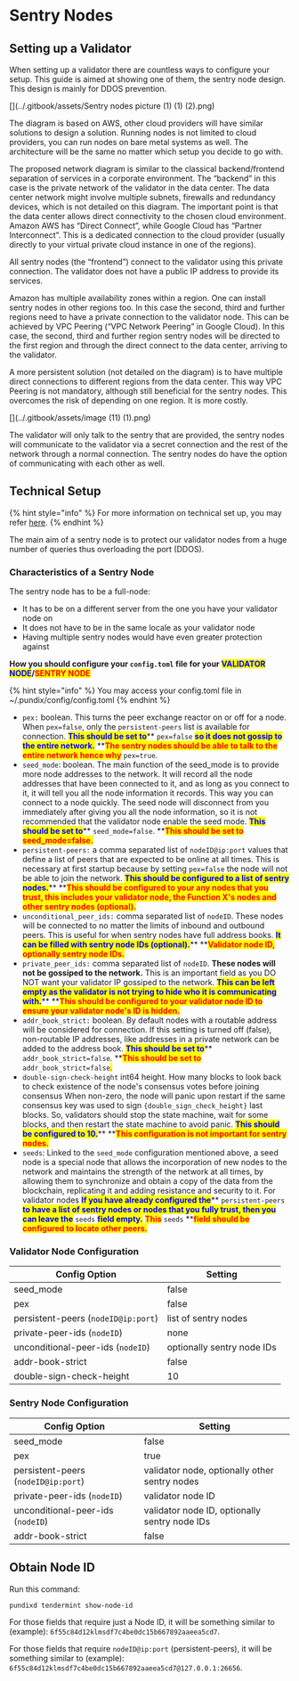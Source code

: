 # Sentry Nodes

## Setting up a Validator

When setting up a validator there are countless ways to configure your setup. This guide is aimed at showing one of them, the sentry node design. This design is mainly for DDOS prevention.

[](../.gitbook/assets/Sentry nodes picture (1) (1) (2).png)

The diagram is based on AWS, other cloud providers will have similar solutions to design a solution. Running nodes is not limited to cloud providers, you can run nodes on bare metal systems as well. The architecture will be the same no matter which setup you decide to go with.

The proposed network diagram is similar to the classical backend/frontend separation of services in a corporate environment. The “backend” in this case is the private network of the validator in the data center. The data center network might involve multiple subnets, firewalls and redundancy devices, which is not detailed on this diagram. The important point is that the data center allows direct connectivity to the chosen cloud environment. Amazon AWS has “Direct Connect”, while Google Cloud has “Partner Interconnect”. This is a dedicated connection to the cloud provider (usually directly to your virtual private cloud instance in one of the regions).

All sentry nodes (the “frontend”) connect to the validator using this private connection. The validator does not have a public IP address to provide its services.

Amazon has multiple availability zones within a region. One can install sentry nodes in other regions too. In this case the second, third and further regions need to have a private connection to the validator node. This can be achieved by VPC Peering (“VPC Network Peering” in Google Cloud). In this case, the second, third and further region sentry nodes will be directed to the first region and through the direct connect to the data center, arriving to the validator.

A more persistent solution (not detailed on the diagram) is to have multiple direct connections to different regions from the data center. This way VPC Peering is not mandatory, although still beneficial for the sentry nodes. This overcomes the risk of depending on one region. It is more costly.

[](../.gitbook/assets/image (11) (1).png)

The validator will only talk to the sentry that are provided, the sentry nodes will communicate to the validator via a secret connection and the rest of the network through a normal connection. The sentry nodes do have the option of communicating with each other as well.

## Technical Setup

{% hint style="info" %}
For more information on technical set up, you may refer [here](https://docs.tendermint.com/master/nodes/validators.html).
{% endhint %}

The main aim of a sentry node is to protect our validator nodes from a huge number of queries thus overloading the port (DDOS).

### Characteristics of a Sentry Node

The sentry node has to be a full-node:

* It has to be on a different server from the one you have your validator node on
* It does not have to be in the same locale as your validator node
* Having multiple sentry nodes would have even greater protection against

**How you should configure your `config.toml` file for your **<mark style="color:blue;">**VALIDATOR NODE**</mark>**/**<mark style="color:red;">**SENTRY NODE**</mark>

{% hint style="info" %}
You may access your config.toml file in \~/.pundix/config/config.toml
{% endhint %}

* `pex:` boolean. This turns the peer exchange reactor on or off for a node. When `pex=false`, only the `persistent-peers` list is available for connection. <mark style="color:blue;">**This should be set to**</mark>**  `pex=false`  **<mark style="color:blue;">**so it does not gossip to the entire network.**</mark>**  **<mark style="color:red;">**The sentry nodes should be able to talk to the entire network hence why**</mark> `pex=true`.
* `seed_mode`: boolean. The main function of the seed\_mode is to provide more node addresses to the network. It will record all the node addresses that have been connected to it, and as long as you connect to it, it will tell you all the node information it records. This way you can connect to a node quickly. The seed node will disconnect from you immediately after giving you all the node information, so it is not recommended that the validator node enable the seed mode. <mark style="color:blue;">**This should be set to**</mark>**  `seed_mode=false`. **<mark style="color:red;">**This should be set to seed\_mode=false.**</mark>
* `persistent-peers:` a comma separated list of `nodeID@ip:port` values that define a list of peers that are expected to be online at all times. This is necessary at first startup because by setting `pex=false` the node will not be able to join the network. <mark style="color:blue;">**This should be configured to a list of sentry nodes.**</mark>**  **<mark style="color:red;">**This should be configured to your any nodes that you trust, this includes your validator node, the Function X's nodes and other sentry nodes (optional).**</mark>
* `unconditional_peer_ids:` comma separated list of `nodeID`. These nodes will be connected to no matter the limits of inbound and outbound peers. This is useful for when sentry nodes have full address books. <mark style="color:blue;">**It can be filled with sentry node IDs (optional).**</mark>**  **<mark style="color:red;">**Validator node ID, optionally sentry node IDs.**</mark>
* `private_peer_ids:` comma separated list of `nodeID`. **These nodes will not be gossiped to the network.** This is an important field as you DO NOT want your validator IP gossiped to the network. <mark style="color:blue;">**This can be left empty as the validator is not trying to hide who it is communicating with.**</mark>**  **<mark style="color:red;">**This should be configured to your validator node ID to ensure your validator node's ID is hidden.**</mark>
* `addr_book_strict:` boolean. By default nodes with a routable address will be considered for connection. If this setting is turned off (false), non-routable IP addresses, like addresses in a private network can be added to the address book. <mark style="color:blue;">**This should be set to**</mark>**  `addr_book_strict=false`**<mark style="color:blue;">**.**</mark>** **<mark style="color:red;">**This should be set to**</mark> `addr_book_strict=false`<mark style="color:red;">.</mark>
* `double-sign-check-height` int64 height. How many blocks to look back to check existence of the node's consensus votes before joining consensus When non-zero, the node will panic upon restart if the same consensus key was used to sign `{double_sign_check_height}` last blocks. So, validators should stop the state machine, wait for some blocks, and then restart the state machine to avoid panic. <mark style="color:blue;">**This should be configured to 10.**</mark>**  **<mark style="color:red;">**This configuration is not important for sentry nodes.**</mark>
* `seeds`: Linked to the `seed_mode` configuration mentioned above, a seed node is a special node that allows the incorporation of new nodes to the network and maintains the strength of the network at all times, by allowing them to synchronize and obtain a copy of the data from the blockchain, replicating it and adding resistance and security to it. For validator nodes <mark style="color:blue;">**If you have already configured the**</mark>** `persistent-peers`  **<mark style="color:blue;">**to have a list of sentry nodes or nodes that you fully trust, then you can leave the**</mark>** `seeds`  **<mark style="color:blue;">**field empty.**</mark>**  **<mark style="color:red;">**This**</mark>**  `seeds`  **<mark style="color:red;">**field should be configured to locate other peers.**</mark>

### Validator Node Configuration

| Config Option                       | Setting                    |
| ----------------------------------- | -------------------------- |
| seed\_mode                          | false                      |
| pex                                 | false                      |
| persistent-peers (`nodeID@ip:port`) | list of sentry nodes       |
| private-peer-ids (`nodeID`)         | none                       |
| unconditional-peer-ids (`nodeID`)   | optionally sentry node IDs |
| addr-book-strict                    | false                      |
| double-sign-check-height            | 10                         |

### Sentry Node Configuration

| Config Option                       | Setting                                       |
| ----------------------------------- | --------------------------------------------- |
| seed\_mode                          | false                                         |
| pex                                 | true                                          |
| persistent-peers (`nodeID@ip:port`) | validator node, optionally other sentry nodes |
| private-peer-ids (`nodeID`)         | validator node ID                             |
| unconditional-peer-ids (`nodeID`)   | validator node ID, optionally sentry node IDs |
| addr-book-strict                    | false                                         |

## Obtain Node ID

Run this command:

```
pundixd tendermint show-node-id
```

For those fields that require just a Node ID, it will be something similar to (example): `6f55c84d12klmsdf7c4be0dc15b667892aaeea5cd7`.

For those fields that require `nodeID@ip:port` (persistent-peers), it will be something similar to (example): `6f55c84d12klmsdf7c4be0dc15b667892aaeea5cd7@127.0.0.1:26656`.
